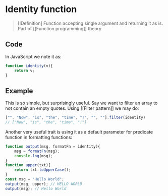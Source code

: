 # Identity function
> [!Definition]
> Function accepting single argument and returning it as is. Part of [[Function programming]] theory 

## Code
In JavaScript we note it as:
```js
function identity(v){
	return v;
}
```

## Example
This is so simple, but surprisingly useful. Say we want to filter an array to not contain an empty quotes. Using [[Filter pattern]] we may do:
```js
["", "Now", "is", "the", "time", "!", "", ""].filter(identity)
// ["Now", "is", "the", "time", "!"]
```

Another very useful trait is using it as a default parameter for predicate function in formatting functions:
```js
function output(msg, formatFn = identity){
	msg = formatFn(msg);
	console.log(msg);
}
function upper(txt){
	return txt.toUpperCase();
}
const msg = "Hello World";
output(msg, upper); // HELLO WORLD
output(msg); // Hello World
```

